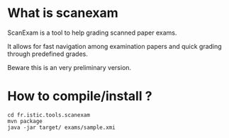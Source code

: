 # What is scanexam

ScanExam is a tool to help grading scanned paper exams. 

It allows for fast navigation among examination papers and quick grading through predefined grades.

Beware this is an very preliminary version.  

# How to compile/install ?

```
cd fr.istic.tools.scanexam
mvn package
java -jar target/ exams/sample.xmi
``` 


 
 
